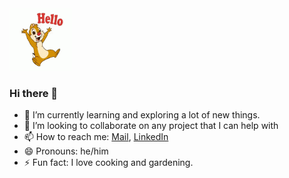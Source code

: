<img src="https://github.com/guptabhaskar/guptabhaskar/blob/master/Hello.gif" width="100" height="100" />

### Hi there 👋
- 🌱 I’m currently learning and exploring a lot of new things.
- 👯 I’m looking to collaborate on any project that I can help with
- 📫 How to reach me: [Mail](mailto:bhaskar19237@iiitd.ac.in), [LinkedIn](https://www.linkedin.com/in/gupta-bhaskar)
- 😄 Pronouns: he/him
- ⚡ Fun fact: I love cooking and gardening.
